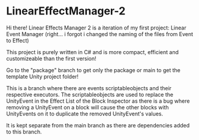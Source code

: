 # LinearEffectManager-2
 
Hi there! Linear Effects Manager 2 is a iteration of my first project: Linear Event Manager (right... i forgot i changed the naming of the files from Event to Effect)

This project is purely written in C# and is more compact, efficient and customizeable than the first version!

Go to the "package" branch to get only the package or main to get the template Unity project folder!

This is a branch where there are events scriptableobjects and their respective executors. The scriptableobjects are used to replace the UnityEvent in the Effect List of the Block Inspector as there is a bug where removing a UnityEvent on a block will cause the other blocks with UnityEvents on it to duplicate the removed UnityEvent's values.

It is kept separate from the main branch as there are dependencies added to this branch. 


